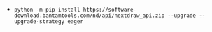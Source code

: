 - `python -m pip install https://software-download.bantamtools.com/nd/api/nextdraw_api.zip --upgrade --upgrade-strategy eager`